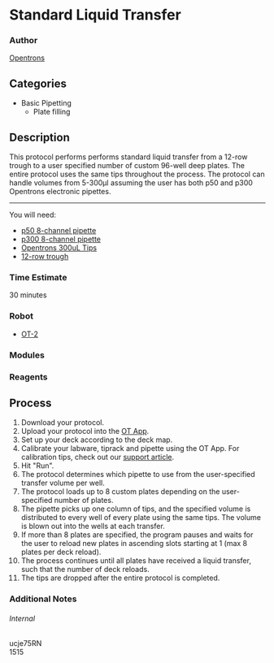 # Standard Liquid Transfer

### Author
[Opentrons](https://opentrons.com/)

## Categories
* Basic Pipetting
    * Plate filling

## Description
This protocol performs performs standard liquid transfer from a 12-row trough to a user specified number of custom 96-well deep plates. The entire protocol uses the same tips throughout the process. The protocol can handle volumes from 5-300µl assuming the user has both p50 and p300 Opentrons electronic pipettes.

---

You will need:
* [p50 8-channel pipette](https://shop.opentrons.com/collections/ot-2-pipettes/products/8-channel-electronic-pipette?variant=5984202457117)
* [p300 8-channel pipette](https://shop.opentrons.com/collections/ot-2-pipettes/products/8-channel-electronic-pipette?variant=5984202457117)
* [Opentrons 300uL Tips](https://shop.opentrons.com/collections/opentrons-tips/products/opentrons-300ul-tips)
* [12-row trough](https://www.usascientific.com/12-channel-automation-reservoir.aspx)

### Time Estimate
30 minutes

### Robot
* [OT-2](https://opentrons.com/ot-2)

### Modules

### Reagents

## Process
1. Download your protocol.
2. Upload your protocol into the [OT App](https://opentrons.com/ot-app).
3. Set up your deck according to the deck map.
4. Calibrate your labware, tiprack and pipette using the OT App. For calibration tips, check out our [support article](https://support.opentrons.com/ot-2/getting-started-software-setup/deck-calibration).
5. Hit "Run".
6. The protocol determines which pipette to use from the user-specified transfer volume per well.
7. The protocol loads up to 8 custom plates depending on the user-specified number of plates.
8. The pipette picks up one column of tips, and the specified volume is distributed to every well of every plate using the same tips. The volume is blown out into the wells at each transfer.
9. If more than 8 plates are specified, the program pauses and waits for the user to reload new plates in ascending slots starting at 1 (max 8 plates per deck reload).
10. The process continues until all plates have received a liquid transfer, such that the number of deck reloads.
11. The tips are dropped after the entire protocol is completed.

### Additional Notes

###### Internal
ucje75RN  
1515
